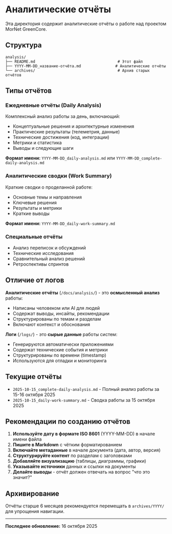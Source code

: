 # Аналитические отчёты

Эта директория содержит аналитические отчёты о работе над проектом MorNet GreenCore.

## Структура

```
analysis/
├── README.md                                    # Этот файл
├── YYYY-MM-DD_название-отчёта.md               # Аналитические отчёты
└── archives/                                    # Архив старых отчётов
```

## Типы отчётов

### Ежедневные отчёты (Daily Analysis)
Комплексный анализ работы за день, включающий:
- Концептуальные решения и архитектурные изменения
- Практические результаты (телеметрия, данные)
- Технические достижения (код, интеграции)
- Метрики и статистика
- Выводы и следующие шаги

**Формат имени:** `YYYY-MM-DD_daily-analysis.md` или `YYYY-MM-DD_complete-daily-analysis.md`

### Аналитические сводки (Work Summary)
Краткие сводки о проделанной работе:
- Основные темы и направления
- Ключевые решения
- Результаты и метрики
- Краткие выводы

**Формат имени:** `YYYY-MM-DD_daily-work-summary.md`

### Специальные отчёты
- Анализ переписок и обсуждений
- Технические исследования
- Сравнительный анализ решений
- Ретроспективы спринтов

## Отличие от логов

**Аналитические отчёты** (`/docs/analysis/`) - это **осмысленный анализ** работы:
- Написаны человеком или AI для людей
- Содержат выводы, инсайты, рекомендации
- Структурированы по темам и разделам
- Включают контекст и обоснования

**Логи** (`/logs/`) - это **сырые данные** работы систем:
- Генерируются автоматически приложениями
- Содержат технические события и метрики
- Структурированы по времени (timestamp)
- Используются для отладки и мониторинга

## Текущие отчёты

- `2025-10-15_complete-daily-analysis.md` - Полный анализ работы за 15-16 октября 2025
- `2025-10-15_daily-work-summary.md` - Сводка работы за 15 октября 2025

## Рекомендации по созданию отчётов

1. **Используйте дату в формате ISO 8601** (YYYY-MM-DD) в начале имени файла
2. **Пишите в Markdown** с чётким форматированием
3. **Включайте метаданные** в начале документа (дата, автор, версия)
4. **Структурируйте контент** по разделам с заголовками
5. **Добавляйте визуализацию** (таблицы, диаграммы, графики)
6. **Указывайте источники** данных и ссылки на документы
7. **Делайте выводы** - отчёт должен отвечать на вопрос "что это значит?"

## Архивирование

Отчёты старше 6 месяцев рекомендуется перемещать в `archives/YYYY/` для упрощения навигации.

---

**Последнее обновление:** 16 октября 2025


